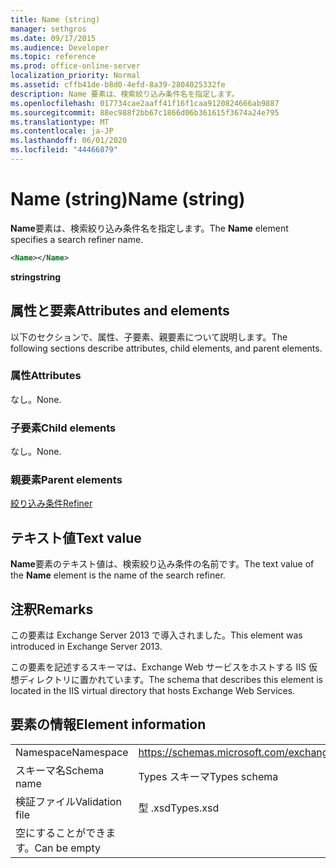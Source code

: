 ```yaml
---
title: Name (string)
manager: sethgros
ms.date: 09/17/2015
ms.audience: Developer
ms.topic: reference
ms.prod: office-online-server
localization_priority: Normal
ms.assetid: cffb41de-b8d0-4efd-8a39-2804025332fe
description: Name 要素は、検索絞り込み条件名を指定します。
ms.openlocfilehash: 017734cae2aaff41f16f1caa9120824666ab9887
ms.sourcegitcommit: 88ec988f2bb67c1866d06b361615f3674a24e795
ms.translationtype: MT
ms.contentlocale: ja-JP
ms.lasthandoff: 06/01/2020
ms.locfileid: "44466879"
---
```

# <a name="name-string"></a><span data-ttu-id="82f33-103">Name (string)</span><span class="sxs-lookup"><span data-stu-id="82f33-103">Name (string)</span></span>

<span data-ttu-id="82f33-104">**Name**要素は、検索絞り込み条件名を指定します。</span><span class="sxs-lookup"><span data-stu-id="82f33-104">The **Name** element specifies a search refiner name.</span></span> 
  
```XML
<Name></Name>
```

<span data-ttu-id="82f33-105">**string**</span><span class="sxs-lookup"><span data-stu-id="82f33-105">**string**</span></span>

## <a name="attributes-and-elements"></a><span data-ttu-id="82f33-106">属性と要素</span><span class="sxs-lookup"><span data-stu-id="82f33-106">Attributes and elements</span></span>

<span data-ttu-id="82f33-107">以下のセクションで、属性、子要素、親要素について説明します。</span><span class="sxs-lookup"><span data-stu-id="82f33-107">The following sections describe attributes, child elements, and parent elements.</span></span>
  
### <a name="attributes"></a><span data-ttu-id="82f33-108">属性</span><span class="sxs-lookup"><span data-stu-id="82f33-108">Attributes</span></span>

<span data-ttu-id="82f33-109">なし。</span><span class="sxs-lookup"><span data-stu-id="82f33-109">None.</span></span>
  
### <a name="child-elements"></a><span data-ttu-id="82f33-110">子要素</span><span class="sxs-lookup"><span data-stu-id="82f33-110">Child elements</span></span>

<span data-ttu-id="82f33-111">なし。</span><span class="sxs-lookup"><span data-stu-id="82f33-111">None.</span></span>
  
### <a name="parent-elements"></a><span data-ttu-id="82f33-112">親要素</span><span class="sxs-lookup"><span data-stu-id="82f33-112">Parent elements</span></span>

[<span data-ttu-id="82f33-113">絞り込み条件</span><span class="sxs-lookup"><span data-stu-id="82f33-113">Refiner</span></span>](refiner.md)
  
## <a name="text-value"></a><span data-ttu-id="82f33-114">テキスト値</span><span class="sxs-lookup"><span data-stu-id="82f33-114">Text value</span></span>

<span data-ttu-id="82f33-115">**Name**要素のテキスト値は、検索絞り込み条件の名前です。</span><span class="sxs-lookup"><span data-stu-id="82f33-115">The text value of the **Name** element is the name of the search refiner.</span></span> 
  
## <a name="remarks"></a><span data-ttu-id="82f33-116">注釈</span><span class="sxs-lookup"><span data-stu-id="82f33-116">Remarks</span></span>

<span data-ttu-id="82f33-117">この要素は Exchange Server 2013 で導入されました。</span><span class="sxs-lookup"><span data-stu-id="82f33-117">This element was introduced in Exchange Server 2013.</span></span>
  
<span data-ttu-id="82f33-118">この要素を記述するスキーマは、Exchange Web サービスをホストする IIS 仮想ディレクトリに置かれています。</span><span class="sxs-lookup"><span data-stu-id="82f33-118">The schema that describes this element is located in the IIS virtual directory that hosts Exchange Web Services.</span></span>
  
## <a name="element-information"></a><span data-ttu-id="82f33-119">要素の情報</span><span class="sxs-lookup"><span data-stu-id="82f33-119">Element information</span></span>

|||
|:-----|:-----|
|<span data-ttu-id="82f33-120">Namespace</span><span class="sxs-lookup"><span data-stu-id="82f33-120">Namespace</span></span>  <br/> |https://schemas.microsoft.com/exchange/services/2006/types  <br/> |
|<span data-ttu-id="82f33-121">スキーマ名</span><span class="sxs-lookup"><span data-stu-id="82f33-121">Schema name</span></span>  <br/> |<span data-ttu-id="82f33-122">Types スキーマ</span><span class="sxs-lookup"><span data-stu-id="82f33-122">Types schema</span></span>  <br/> |
|<span data-ttu-id="82f33-123">検証ファイル</span><span class="sxs-lookup"><span data-stu-id="82f33-123">Validation file</span></span>  <br/> |<span data-ttu-id="82f33-124">型 .xsd</span><span class="sxs-lookup"><span data-stu-id="82f33-124">Types.xsd</span></span>  <br/> |
|<span data-ttu-id="82f33-125">空にすることができます。</span><span class="sxs-lookup"><span data-stu-id="82f33-125">Can be empty</span></span>  <br/> ||
   

